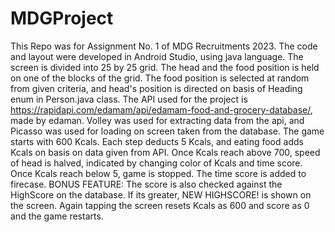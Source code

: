 # MDGProject
This Repo was for Assignment No. 1 of MDG Recruitments 2023.
The code and layout were developed in Android Studio, using java language.
The screen is divided into 25 by 25 grid.
The head and the food position is held on one of the blocks of the grid.
The food position is selected at random from given criteria, and head's position is directed on basis of Heading enum in Person.java class.
The API used for the project is https://rapidapi.com/edamam/api/edamam-food-and-grocery-database/, made by edaman.
Volley was used for extracting data from the api, and Picasso was used for loading on screen taken from the database.
The game starts with 600 Kcals. 
Each step deducts 5 Kcals, and eating food adds Kcals on basis on data given from API.
Once Kcals reach above 700, speed of head is halved, indicated by changing color of Kcals and time score.
Once Kcals reach below 5, game is stopped.
The time score is added to firecase.
BONUS FEATURE: The score is also checked against the HighScore on the database.
If its greater, NEW HIGHSCORE! is shown on the screen.
Again tapping the screen resets Kcals as 600 and score as 0 and the game restarts.
